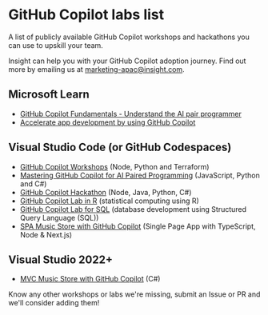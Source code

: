 # GitHub Copilot labs list

A list of publicly available GitHub Copilot workshops and hackathons you can use to upskill your team.

Insight can help you with your GitHub Copilot adoption journey. Find out more by emailing us at [marketing-apac@insight.com](mailto:marketing-apac@insight.com?Subject=GitHub%20Copilot%20Adoption%20Help).

## Microsoft Learn

- [GitHub Copilot Fundamentals - Understand the AI pair programmer](https://learn.microsoft.com/en-au/training/paths/copilot/)
- [Accelerate app development by using GitHub Copilot](https://learn.microsoft.com/en-us/training/paths/accelerate-app-development-using-github-copilot/)

## Visual Studio Code (or GitHub Codespaces)

- [GitHub Copilot Workshops](https://github.com/copilot-workshops) (Node, Python and Terraform)
- [Mastering GitHub Copilot for AI Paired Programming](https://github.com/microsoft/Mastering-GitHub-Copilot-for-Paired-Programming) (JavaScript, Python and C#)
- [GitHub Copilot Hackathon](https://github.com/GitHub-Partner-Demo-Library/MicrosoftCopilotHackathon) (Node, Java, Python, C#)
- [GitHub Copilot Lab in R](https://github.com/GitHub-Insight-ANZ-Lab/copilot-lab-r) (statistical computing using R)
- [GitHub Copilot Lab for SQL](https://github.com/GitHub-Insight-ANZ-Lab/copilot-lab-sql) (database development using Structured Query Language (SQL))
- [SPA Music Store with GitHub Copilot](https://github.com/GitHub-Insight-ANZ-Lab/copilot-lab-music-store-typescript) (Single Page App with TypeScript, Node & Next.js)

## Visual Studio 2022+

- [MVC Music Store with GitHub Copilot](https://github.com/GitHub-Insight-ANZ-Lab/copilot-lab-music-store-csharp) (C#)

Know any other workshops or labs we're missing, submit an Issue or PR and we'll consider adding them!
